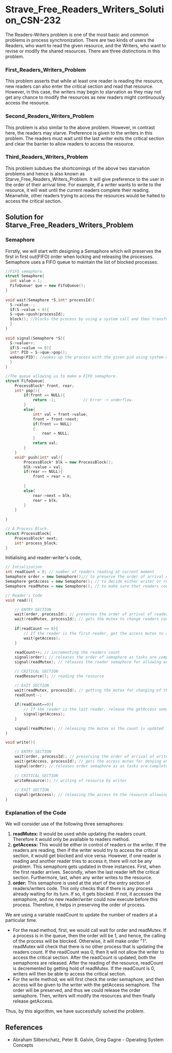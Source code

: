 # Strave_Free_Readers_Writers_Solution_CSN-232
The Readers-Writers problem is one of the most basic and common problems in process synchronization. There are two kinds of users the Readers, who want to read the given resource, and the Writers, who want to revise or modify the shared resources. There are three distinctions in this problem.

### First_Readers_Writers_Problem
This problem asserts that while at least one reader is reading the resource, new readers can also enter the critical section and read that resource. However, in this case, the writers may begin to starvation as they may not get any chance to modify the resources as new readers might continuously access the resource.

### Second_Readers_Writers_Problem
This problem is also similar to the above problem. However, in contrast here, the readers may starve. Preference is given to the writers in this problem. The readers must wait until the last writer exits the critical section and clear the barrier to allow readers to access the resource.

### Third_Readers_Writers_Problem
This problem subdues the shortcomings of the above two starvation problems and hence is also known as Starve_Free_Readers_Writers_Problem. It will give preference to the user in the order of their arrival time. For example, if a writer wants to write to the resource, it will wait until the current readers complete their reading. Meanwhile, other readers trying to access the resources would be halted to access the critical section.

## Solution for Starve_Free_Readers_Writers_Problem

### Semaphore
Firrstly, we will start with designing a Semaphore which will preserves the first in first out(FIFO) order when locking and releasing the processes. Semaphore uses a FIFO queue to maintain the list of blocked processes.

```cpp
//FIFO semaphore.
struct Semaphore{
  int value = 1;
  FifoQueue* que = new FifoQueue();
}
    
void wait(Semaphore *S,int* processId){
  S->value--;
  if(S->value < 0){
  S->que->push(processId);
  block(); //blocks the process by using a system call and then transfers it to the waiting queue. The process remains in the waiting queue until its waken up by the wakeup() system call
  }
}
    
void signal(Semaphore *S){
  S->value++;
  if(S->value <= 0){
  int* PID = S->que->pop();
  wakeup(PID); //wakes up the process with the given pid using system calls
  }
}

//The queue allowing us to make a FIFO semaphore.
struct FifoQueue{
    ProcessBlock* front, rear;
    int* pop(){
        if(front == NULL){
            return -1;            // Error -> underflow.
        }
        else{
            int* val = front->value;
            front = front->next;
            if(front == NULL)
            {
                rear = NULL;
            }
            return val;
        }
    }
    void* push(int* val){
        ProcessBlock* blk = new ProcessBlock();
        blk->value = val;
        if(rear == NULL){
            front = rear = n;
            
        }
        else{
            rear->next = blk;
            rear = blk;
        }
    }
    
}

// A Process Block.
struct ProcessBlock{
    ProcessBlock* next;
    int* process_block;
}
```
Initialising and reader-writer's code,
``` cpp
// Intialization
int readCount = 0; // number of readers reading at current moment
Semaphore order = new Semaphore();// to preserve the order of arrival of readers and writers
Semaphore getAccess = new Semaphore(); // to decide either writer or reader has access to the critical section
Semaphore readMutex = new Semaphore(); // to make sure that readers count can be changed only by one reader at a time

// Reader's Code
void read(){

    // ENTRY SECTION
    wait(order, processId); // preserves the order of arrival of readers and writers
    wait(readMutex, processId); // gets the mutex to change readers count
    
    if(readCount == 0){
        // If the reader is the first reader, get the access mutex to avoid entry to writer while current readers are reading
        wait(getAccess);
    }
    
    readCount++; // incrementing the readers count
    signal(order); // releases the order of semaphore as tasks are completed
    signal(readMutex); // releases the reader semaphore for allowing entry to other readers

    // CRITICAL SECTION
    readResource(); // reading the resource

    // EXIT SECTION
    wait(readMutex, processId); // getting the mutex for changing of the readers count
    readCount--;
    
    if(readCount==0){
        // If the reader is the last reader, release the getAccess semaphore allowing the writers to gain access
        signal(getAccess);
    }
    
    signal(readMutex); // releasing the mutex as the count is updated
}

void write(){

    // ENTRY SECTION
    wait(order, processId); // preserving the order of arrival of writers and readers
    wait(getAccess, processId); // gets the access mutex for denying entry to readers while writing
    signal(order); // releases order semaphore as as tasks are completed
    
    // CRITICAL SECTION
    writeResource(); // writing of resource by writer
    
    // EXIT SECTION
    signal(getAccess); // releasing the access to the resource allowing other users to get entry
}
```

### Explanation of the Code
We will consider use of the following three semaphores:
1. **readMutex:** It would be used while updating the readers count. Therefore it would only be available to readers method.
2. **getAccess:** This would be either in control of readers or the writer. If the readers are reading, then if the writer would try to access the critical section, it would get blocked and vice versa. However, if one reader is reading and another reader tries to access it, there will not be any problem. This semaphore gets updated in three instances. First, when the first reader arrives. Secondly, when the last reader left the critical section. Furthermore, last, when any writer writes to the resource.
3. **order:** This semaphore is used at the start of the entry section of readers/writers code. This only checks that if there is any process already waiting for its turn. If so, it gets blocked. If not, it accesses the semaphore, and no new reader/writer could now execute before this process. Therefore, it helps in preserving the order of process.

We are using a variable readCount to update the number of readers at a particular time.

* For the read method, first, we would call wait for order and readMutex. If a process is in the queue, then the order will be 1, and hence, the calling of the process will be blocked. Otherwise, it will make order "1". readMutex will check that there is no other process that is updating the readers count. If the readCount was 0, then it will not allow the writer to access the critical section. After the readCount is updated, both the semaphores are released. After the reading of the resource, readCount is decremented by getting hold of readMutex. If the readCount is 0, writers will then be able to access the critical section.
* For the write method, we will first check the order semaphore, and then access will be given to the writer with the getAccess semaphore. The order will be preserved, and thus we could release the order semaphore. Then, writers will modify the resources and then finally release getAccess.

Thus, by this algorithm, we have successfully solved the problem.

## References
- Abraham Silberschatz, Peter B. Galvin, Greg Gagne - Operating System Concepts
